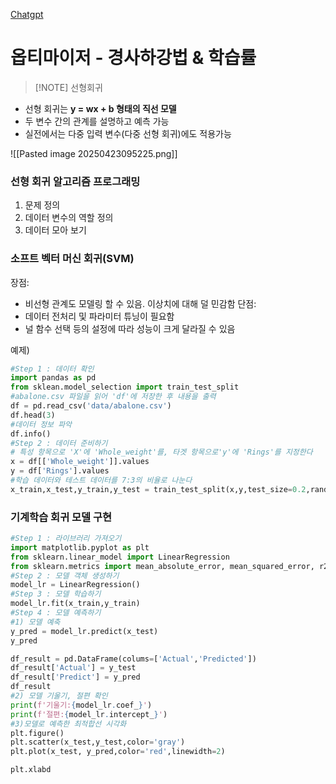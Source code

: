 [Chatgpt](https://chatgpt.com/?model=auto)

# 옵티마이저 - 경사하강법 & 학습률

> [!NOTE] 선형회귀
- 선형 회귀는 **y = wx + b  형태의 직선 모델**
- 두 변수 간의 관계를 설명하고 예측 가능
- 실전에서는 다중 입력 변수(다중 선형 회귀)에도 적용가능

![[Pasted image 20250423095225.png]]

### 선형 회귀 알고리즘 프로그래밍
1) 문제 정의
2) 데이터 변수의 역할 정의
3) 데이터 모아 보기

### 소프트 벡터 머신 회귀(SVM)

장점:
- 비선형 관계도 모델링 할 수 있음. 이상치에 대해 덜 민감함
단점:
- 데이터 전처리 및 파라미터 튜닝이 필요함
- 널 함수 선택 등의 설정에 따라 성능이 크게 달라질 수 있음

예제)
```python
#Step 1 : 데이터 확인
import pandas as pd
from sklean.model_selection import train_test_split
#abalone.csv 파일을 읽어 'df'에 저장한 후 내용을 출력
df = pd.read_csv('data/abalone.csv')
df.head(3)
#데이터 정보 파악
df.info()
#Step 2 : 데이터 준비하기
# 특성 항목으로 'X'에 'Whole_weight'를, 타겟 항목으로'y'에 'Rings'를 지정한다
x = df[['Whole_weight']].values
y = df['Rings'].values
#학습 데이터와 테스트 데이터를 7:3의 비율로 나눈다
x_train,x_test,y_train,y_test = train_test_split(x,y,test_size=0.2,random_state=42)
```

### 기계학습 회귀 모델 구현
```python
#Step 1 : 라이브러리 가져오기
import matplotlib.pyplot as plt
from sklearn.linear_model import LinearRegression
from sklearn.metrics import mean_absolute_error, mean_squared_error, r2_score
#Step 2 : 모델 객체 생성하기
model_lr = LinearRegression()
#Step 3 : 모델 학습하기
model_lr.fit(x_train,y_train)
#Step 4 : 모델 예측하기
#1) 모델 예축
y_pred = model_lr.predict(x_test)
y_pred

df_result = pd.DataFrame(colums=['Actual','Predicted'])
df_result['Actual'] = y_test
df_result['Predict'] = y_pred
df_result
#2) 모델 기울기, 절편 확인
print(f'기울기:{model_lr.coef_}')
print(f'절편:{model_lr.intercept_}')
#3)모델로 예측한 최적합선 시각화
plt.figure()
plt.scatter(x_test,y_test,color='gray')
plt.plot(x_test, y_pred,color='red',linewidth=2)

plt.xlabd
```